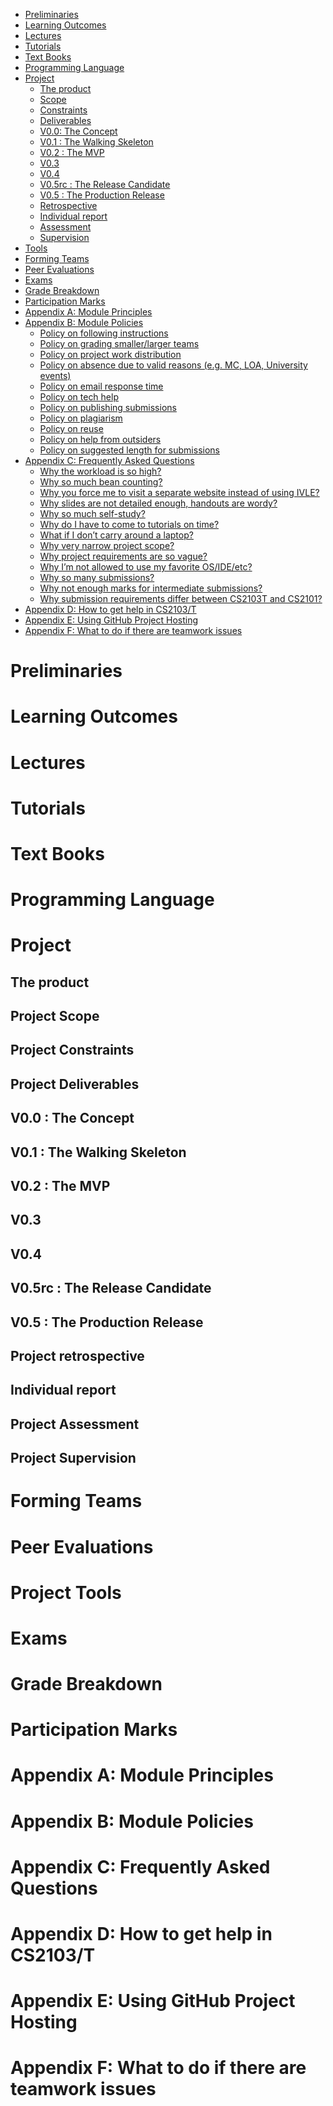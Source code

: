 <link rel="stylesheet" href="../css/main.css">
<link rel="stylesheet" href="../css/handbook.css">

<include src="../common/header.md" />

<div class="website-content">

*   [Preliminaries](#handbook-preliminaries)
*   [Learning Outcomes](#handbook-learning-outcomes)
*   [Lectures](#handbook-lectures)
*   [Tutorials](#handbook-tutorials)
*   [Text Books](#handbook-textBooks)
*   [Programming Language](#handbook-programmingLanguages)
*   [Project](#handbook-project)
    *   [The product](#handbook-project-product)
    *   [Scope](#handbook-project-scope)
    *   [Constraints](#handbook-project-constraints)
    *   [Deliverables](#handbook-project-deliverables)
    *   [V0.0: The Concept](#handbook-project-v00)
    *   [V0.1 : The Walking Skeleton](#handbook-project-v01)
    *   [V0.2 : The MVP](#handbook-project-v02)
    *   [V0.3](#handbook-project-v03)
    *   [V0.4](#handbook-project-v04)
    *   [V0.5rc : The Release Candidate](#handbook-project-v05rc)
    *   [V0.5 : The Production Release](#handbook-project-v05)
    *   [Retrospective](#handbook-project-retrospective)
    *   [Individual report](#handbook-project-individualReport)
    *   [Assessment](#handbook-project-assessment)
    *   [Supervision](#handbook-project-supervision)
*   [Tools](#handbook-tools)
*   [Forming Teams](#handbook-teams)
*   [Peer Evaluations](#handbook-peerEvaluations)
*   [Exams](#handbook-exams)
*   [Grade Breakdown](#handbook-gradeBreakdown)
*   [Participation Marks](#handbook-participation)
*   [Appendix A: Module Principles](#handbook-appendixA-principles)
*   [Appendix B: Module Policies](#handbook-appendixB-policies)
    *   [Policy on following instructions](#policy-followingInstructions)
    *   [Policy on grading smaller/larger teams](#policy-teamSize)
    *   [Policy on project work distribution](#policy-workDistribution)
    *   [Policy on absence due to valid reasons (e.g. MC, LOA, University events)](#policy-validAbsences)
    *   [Policy on email response time](#policy-responseTime)
    *   [Policy on tech help](#policy-techHelp)
    *   [Policy on publishing submissions](#policy-publishingSubmissions)
    *   [Policy on plagiarism](#policy-plagiarism)
    *   [Policy on reuse](#policy-reuse)
    *   [Policy on help from outsiders](#policy-outsiderHelp)
    *   [Policy on suggested length for submissions](#policy-submissionLength)
*   [Appendix C: Frequently Asked Questions](#handbook-appendixC-faq)
    *   [Why the workload is so high?](#handbook-faq-highWorkload)
    *   [Why so much bean counting?](#handbook-faq-beanCounting)
    *   [Why you force me to visit a separate website instead of using IVLE?](#handbook-faq-separateWebsite)
    *   [Why slides are not detailed enough, handouts are wordy?](#handbook-faq-slideFormat)
    *   [Why so much self-study?](#handbook-faq-selfStudy)
    *   [Why do I have to come to tutorials on time?](#handbook-faq-timelyArrival)
    *   [What if I don’t carry around a laptop?](#handbook-faq-noLaptop)
    *   [Why very narrow project scope?](#handbook-faq-narrowScope)
    *   [Why project requirements are so vague?](#handbook-faq-vagueRequirements)
    *   [Why I’m not allowed to use my favorite OS/IDE/etc?](#handbook-faq-favoriteTool)
    *   [Why so many submissions?](#handbook-faq-manySubmissions)
    *   [Why not enough marks for intermediate submissions?](#handbook-faq-intermediateMarks)
    *   [Why submission requirements differ between CS2103T and CS2101?](#handbook-faq-cs2101Differences)
*   [Appendix D: How to get help in CS2103/T](#handbook-appendixD-help)
*   [Appendix E: Using GitHub Project Hosting](#handbook-appendixE-github)
*   [Appendix F: What to do if there are teamwork issues](#handbook-appendixF-teamworkIssues)

# Preliminaries
<div id="handbook-preliminaries">
  <include src="preliminaries.md" />
</div>

# Learning Outcomes
<div id="handbook-learning-outcomes">
  <include src="learningOutcomes.md" />
</div>

# Lectures
<div id="handbook-lectures">
  <include src="lectures.md" />
</div>

# Tutorials
<div id="handbook-tutorials">
  <include src="tutorials.md" />
</div>

# Text Books
<div id="handbook-textBooks">
  <include src="textbooks.md" />
</div>

# Programming Language
<div id="handbook-programmingLanguages">
  <include src="programming-languages.md" />
</div>

# Project
<div id="handbook-project">
<include src="project.md" />
</div>

## The product
<div id="handbook-project-product">
<include src="project-product.md" />
</div>

## Project Scope
<div id="handbook-project-scope">
<include src="project-scope.md" />
</div>

## Project Constraints
<div id="handbook-project-constraints">
<include src="project-constraints.md" />
</div>

## Project Deliverables
<div id="handbook-project-deliverables">
<include src="project-deliverables.md" />
</div>

## V0.0 : The Concept
<div id="handbook-project-v00">
<include src="project-v00.md" />
</div>

## V0.1 : The Walking Skeleton
<div id="handbook-project-v01">
<include src="project-v01.md" />
</div>

## V0.2 : The MVP
<div id="handbook-project-v02">
<include src="project-v02.md" />
</div>

## V0.3
<div id="handbook-project-v03">
<include src="project-v03.md" />
</div>

## V0.4
<div id="handbook-project-v04">
<include src="project-v04.md" />
</div>

## V0.5rc : The Release Candidate
<div id="handbook-project-v05rc">
<include src="project-v05rc.md" />
</div>

## V0.5 : The Production Release
<div id="handbook-project-v05">
<include src="project-v05.md" />
</div>

## Project retrospective
<div id="handbook-project-retrospective">
<include src="project-retrospective.md" />
</div>

## Individual report
<div id="handbook-project-individualReport">
<include src="project-individual-report.md" />
</div>

## Project Assessment
<div id="handbook-project-assessment">
<include src="project-assessment.md" />
</div>

## Project Supervision
<div id="handbook-project-supervision">
<include src="project-supervision.md" />
</div>

# Forming Teams
<div id="handbook-teams">
<include src="teams.md" />
</div>

# Peer Evaluations
<div id="handbook-peerEvaluations">
<include src="peer-evaluations.md" />
</div>

# Project Tools
<div id="handbook-tools">
<include src="tools.md" />
</div>

# Exams
<div id="handbook-exams">
<include src="exams.md" /></div>

# Grade Breakdown
<div id="handbook-gradeBreakdown">
<include src="gradeBreakdown.md" /></div>

# Participation Marks
<div id="handbook-participation">
<include src="participation.md" /></div>

# Appendix A: Module Principles
<div id="handbook-appendixA-principles">
<include src="appendixA-principles.md" /></div>

# Appendix B: Module Policies
<div id="handbook-appendixB-policies">
<include src="appendixB-policies.md" /></div>
<div id="handbook-policy"></div>

# Appendix C: Frequently Asked Questions
<div id="handbook-appendixC-faq">
<include src="appendixC-faq.md" /></div>

# Appendix D: How to get help in CS2103/T
<div id="handbook-appendixD-help">
<include src="appendixD-help.md" /></div>

# Appendix E: Using GitHub Project Hosting
<div id="handbook-appendixE-github">
<include src="appendixE-github.md" /></div>

# Appendix F: What to do if there are teamwork issues
<div id="handbook-appendixF-teamworkIssues">
<include src="appendixF-teamworkIssues.md" /></div>

<include src="../common/disqus.md" />

</div>
